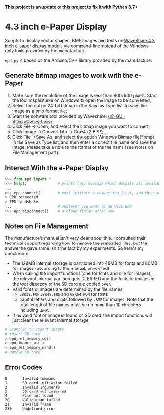 **This project is an update of [this](https://github.com/yy502/ePaperDisplay) project to fix it with Python 3.7+**

# 4.3 inch e-Paper Display

Scripts to display vector shapes, BMP images and texts on [WaveShare 4.3 inch e-paper display module](http://www.waveshare.com/wiki/4.3inch_e-Paper) via command-line instead of the Windows-only tools provided by the manufacture.

`epd.py` is based on the Arduino/C++ library provided by the manufacture.


## Generate bitmap images to work with the e-Paper

1. Make sure the resolution of the image is less than 800x600 pixels. Start the tool mspaint.exe on Windows to open the image to be converted;
2. Select the option 24-bit bitmap in the Save as Type list, to save the image as a bmp format file;
3. Start the software tool provided by Waveshare: [uC-GUI-BitmapConvert.exe](https://www.waveshare.com/wiki/4.3inch_e-Paper_Software);
4. Click File -> Open, and select the bitmap image you want to convert;
5. Click Image -> Convert Into -> Gray4 (2 BPP);
6. Click File ->Save As, and select the option Windows Bitmap file(*.bmp) in the Save as Type list, and then enter a correct file name and save the image. Please take a note to the format of the file name (see Notes on File Management part).

## Interact With the e-Paper Display

```Python
>>> from epd import *
>>> help()              # prints help message which details all available functions
...
>>> epd_connect()       # must initiate a connection first, and then send commands to EPD
> EPD connected
> EPD handshake
...                     # whatever you want to do with EPD
>>> epd_disconnect()    # a clean finish after use
```

## Notes on File Management

The manufacture's manual isn't very clear about this. I consulted their technical support regarding how to remove the preloaded files, but the answer he gave some isn't the fact by my experiments. So here's my conclusion:

* The 128MB internal storage is partitioned into 48MB for fonts and 80MB for images (according to the manual, unverified)
* When calling the import functions (one for fonts and one for images), the relevant internal partition gets CLEARED and the fonts or images in the *root* directory of the SD card are copied over.
* Valid fonts or images are determined by the file names:
  * `GBK32.FON`,`GBK48.FON` and `GBK64.FON` for fonts
  * capital letters and digits followed by `.BMP` for images. Note that the total length of file names must be no more than 10 chracters including `.BMP`.
* If no valid font or image is found on SD card, the import functions will just clear the relevant internal storage.
```Python
# Example: to import images
# insert SD card
> epd_set_memory_sd()
> epd_import_pic()
> epd_set_memory_nand()
# remove SD card
```

## Error Codes

```
0       Invalid command
1       SD card initiation failed
2       Invalid arguments
3       SD card not inserted
4       File not found
20      Validation failed
21      Invalid frame
250     Undefined error
```